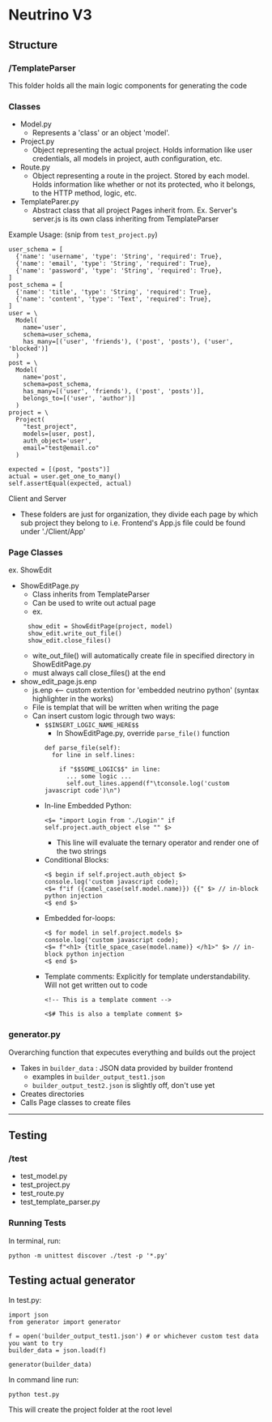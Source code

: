 # Neutrino V3

## Structure

### /TemplateParser
This folder holds all the main logic components for generating the code

### Classes
- Model.py
    - Represents a 'class' or an object 'model'. 
- Project.py
    - Object representing the actual project. Holds information like user credentials, all models in project,
    auth configuration, etc.
- Route.py
    - Object representing a route in the project. Stored by each model. Holds information like whether or not its 
    protected, who it belongs, to the HTTP method, logic, etc. 
- TemplateParer.py
    - Abstract class that all project Pages inherit from.
    Ex. Server's server.js is its own class inheriting from TemplateParser

Example Usage: (snip from `test_project.py`)
```
user_schema = [
  {'name': 'username', 'type': 'String', 'required': True},
  {'name': 'email', 'type': 'String', 'required': True},
  {'name': 'password', 'type': 'String', 'required': True},
]
post_schema = [
  {'name': 'title', 'type': 'String', 'required': True},
  {'name': 'content', 'type': 'Text', 'required': True},
]
user = \
  Model(
    name='user', 
    schema=user_schema, 
    has_many=[('user', 'friends'), ('post', 'posts'), ('user', 'blocked')]
  )
post = \
  Model(
    name='post', 
    schema=post_schema, 
    has_many=[('user', 'friends'), ('post', 'posts')],
    belongs_to=[('user', 'author')]
  )
project = \
  Project(
    "test_project",
    models=[user, post],
    auth_object='user',
    email="test@email.co"
  )

expected = [(post, "posts")]
actual = user.get_one_to_many()
self.assertEqual(expected, actual)
```

Client and Server
- These folders are just for organization, they divide each page by which sub project they belong to
  i.e. Frontend's App.js file could be found under './Client/App'

### Page Classes
ex. ShowEdit
- ShowEditPage.py
  - Class inherits from TemplateParser
  - Can be used to write out actual page
  - ex.
  ```
    show_edit = ShowEditPage(project, model)
    show_edit.write_out_file()
    show_edit.close_files()
  ```
  - wite_out_file() will automatically create file in specified directory in ShowEditPage.py
  - must always call close_files() at the end
- show_edit_page.js.enp
  - js.enp <-- custom extention for 'embedded neutrino python' (syntax highlighter in the works)
  - File is templat that will be written when writing the page
  - Can insert custom logic through two ways:
    - `$$INSERT_LOGIC_NAME_HERE$$`
      - In ShowEditPage.py, override `parse_file()` function
      ```
      def parse_file(self):
        for line in self.lines:

          if "$$SOME_LOGIC$$" in line:
            ... some logic ...
            self.out_lines.append(f"\tconsole.log('custom javascript code')\n")
      ```
    - In-line Embedded Python:
      ```
      <$= "import Login from './Login'" if self.project.auth_object else "" $>
      ```
        - This line will evaluate the ternary operator and render one of the two strings
    - Conditional Blocks:
      ```
      <$ begin if self.project.auth_object $>
      console.log('custom javascript code);
      <$= f"if ({camel_case(self.model.name)}) {{" $> // in-block python injection
      <$ end $>
      ```
    - Embedded for-loops:
      ```
      <$ for model in self.project.models $>
      console.log('custom javascript code);
      <$= f"<h1> {title_space_case(model.name)} </h1>" $> // in-block python injection
      <$ end $>
      ```
    - Template comments:
      Explicitly for template understandability. Will not get written out to code
      ```
      <!-- This is a template comment -->

      <$# This is also a template comment $>
      ```

### generator.py
Overarching function that expecutes everything and builds out the project
- Takes in `builder_data` : JSON data provided by builder frontend
  - examples in `builder_output_test1.json`
  - `builder_output_test2.json` is slightly off, don't use yet
- Creates directories
- Calls Page classes to create files

---

## Testing
### /test
- test_model.py
- test_project.py
- test_route.py
- test_template_parser.py

### Running Tests
In terminal, run: 
```
python -m unittest discover ./test -p '*.py'
```

## Testing actual generator
In test.py:
```
import json
from generator import generator

f = open('builder_output_test1.json') # or whichever custom test data you want to try 
builder_data = json.load(f)

generator(builder_data)
```

In command line run:
```
python test.py
```
This will create the project folder at the root level 